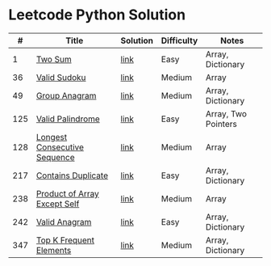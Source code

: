 # Leetcode Python Solution

| #   | Title                                                                                                   | Solution                                                                                              | Difficulty | Notes             |
|-----|---------------------------------------------------------------------------------------------------------|-------------------------------------------------------------------------------------------------------|------------|-------------------|
| 1   | [Two Sum](https://leetcode.com/problems/two-sum/description/)                                           | [link](https://github.com/Vincenttrant/leetcode/blob/main/Python/1_Two_Sum.py)                        | Easy       | Array, Dictionary |
| 36  | [Valid Sudoku](https://leetcode.com/problems/valid-sudoku/description/)                                 | [link](https://github.com/Vincenttrant/leetcode/blob/main/Python/36_Valid_Sudoku.py)                  | Medium     | Array             |
| 49  | [Group Anagram](https://leetcode.com/problems/group-anagrams/)                                          | [link](https://github.com/Vincenttrant/leetcode/blob/main/Python/49_Group_Anagram.py)                 | Medium     | Array, Dictionary |
| 125 | [Valid Palindrome](https://leetcode.com/problems/valid-palindrome/description/)                         | [link](https://github.com/Vincenttrant/leetcode/blob/main/Python/125_Valid_Palindrome.py)             | Easy       | Array, Two Pointers |
| 128 | [Longest Consecutive Sequence](https://leetcode.com/problems/longest-consecutive-sequence/description/)             | [link](https://github.com/Vincenttrant/leetcode/blob/main/Python/128_Longest_Consecutive_Sequence.py) | Medium     | Array             |
| 217 | [Contains Duplicate](https://leetcode.com/problems/contains-duplicate/description/)                     | [link](https://github.com/Vincenttrant/leetcode/blob/main/Python/217_Contains_Duplicate.py)           | Easy       | Array, Dictionary |
| 238 | [Product of Array Except Self](https://leetcode.com/problems/product-of-array-except-self/description/) | [link](https://github.com/Vincenttrant/leetcode/blob/main/Python/238_Product_of_Array_Except_Self.py) | Medium     | Array             |
| 242 | [Valid Anagram](https://leetcode.com/problems/valid-anagram/description/)                               | [link](https://github.com/Vincenttrant/leetcode/blob/main/Python/242_Valid_Anagram.py)                | Easy       | Array, Dictionary |
| 347 | [Top K Frequent Elements](https://leetcode.com/problems/top-k-frequent-elements/description/)           | [link](https://github.com/Vincenttrant/leetcode/blob/main/Python/347_Top_K_Frequent_Elements.py)      | Medium     | Array, Dictionary |

